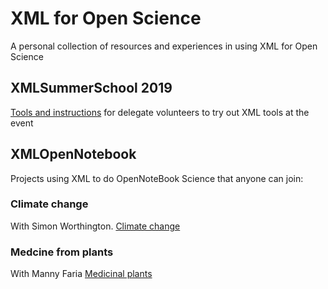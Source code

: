 # XML for Open Science 
A personal collection of resources and experiences in using XML for Open Science

## XMLSummerSchool 2019
[Tools and instructions](XMLSummerSchool19.md) for delegate volunteers to try out XML tools at the event 

## XMLOpenNotebook
Projects using XML to do OpenNoteBook Science that anyone can join:

### Climate change
With Simon Worthington.
[Climate change](http://github.com/petermr/climate)

### Medcine from plants
With Manny Faria
[Medicinal plants](http://github.com/petermr/CEVOpen)
